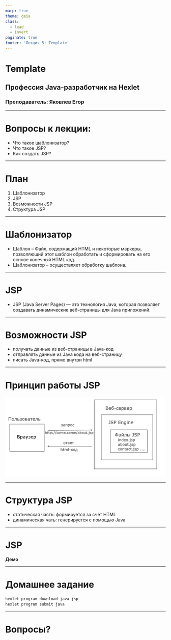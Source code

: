 ```yaml
---
marp: true
theme: gaia
class:
  - lead
  - invert
paginate: true
footer: 'Лекция 5: Template'
---
```


# Template
## Профессия Java-разработчик на Hexlet
### Преподаватель: Яковлев Егор
<!-- _color: white -->
<!-- _color: white -->

---

# Вопросы к лекции:

* Что такое шаблонизатор?
* Что такое JSP?
* Как создать JSP?

---

# План

1. Шаблонизатор
2. JSP
3. Возможности JSP
4. Структура JSP

---

# Шаблонизатор

* Шаблон – Файл, содержащий HTML и некоторые маркеры, позволяющий этот шаблон обработать и сформировать на его основе конечный HTML код.
* Шаблонизатор – осуществляет обработку шаблона.

---

# JSP

* JSP (Java Server Pages) — это технология Java, которая позволяет создавать динамические веб-страницы для Java приложений.

---

# Возможности JSP

* получать данные из веб-страницы в Java-код
* отправлять данные из Java кода на веб-страницу
* писать Java-код, прямо внутри html

---

# Принцип работы JSP

![JSP](./webserver1.png)

---

# Структура JSP

* статическая часть: формируется за счет HTML
* динамическая чать: генерируется с помощью Java

---

# JSP

**Демо**

---


# Домашнее задание

```bash
hexlet program download java jsp
hexlet program submit java
```

---

# Вопросы?
